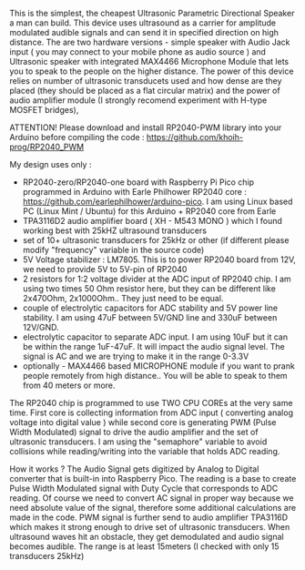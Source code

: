 This is the simplest, the cheapest Ultrasonic Parametric Directional Speaker  a man can build. This device uses ultrasound as a carrier for amplitude modulated audible signals and can send it in specified direction on high distance. 
The are two hardware versions - simple speaker with Audio Jack input ( you may connect to your mobile phone as audio source ) and Ultrasonic speaker with integrated MAX4466 Microphone Module that lets you to speak to the people on the higher distance. The power of this device relies on number of ultrasonic transducets used and how dense are they placed (they should be placed as a flat circular matrix) and the power of audio amplifier module (I strongly recomend experiment with H-type MOSFET bridges), 

ATTENTION! Please download and install RP2040-PWM library into your Arduino before compiling the code : https://github.com/khoih-prog/RP2040_PWM  

My design uses only : 
- RP2040-zero/RP2040-one board with Raspberry Pi Pico chip programmed in Arduino with Earle Philhower RP2040 core : https://github.com/earlephilhower/arduino-pico. I am using Linux based PC (Linux Mint / Ubuntu) for this Arduino + RP2040 core from Earle
- TPA3116D2 audio amplifier board ( XH - M543 MONO ) which I found working best with 25kHZ ultrasound transducers
- set of 10+ ultrasonic transducers for 25kHz or other (if different please modify "frequency" variable in the source code)
- 5V Voltage stabilizer : LM7805. This is to power RP2040 board from 12V, we need to provide 5V to 5V-pin of RP2040
- 2 resistors for 1:2 voltage divider at the ADC input of RP2040 chip. I am using two times 50 Ohm resistor here, but they can be different like 2x470Ohm, 2x1000Ohm.. They just need to be equal.
- couple of electrolytic capacitors for ADC stability and 5V power line stability. I am using 47uF between 5V/GND line and 330uF between 12V/GND.
- electrolytic capacitor to separate ADC input. I am using 10uF but it can be within the range 1uF-47uF. It will impact the audio signal level. The signal is AC and we are trying to make it in the range 0-3.3V
- optionally - MAX4466 based MICROPHONE module if you want to prank people remotely from high distance.. You will be able to speak to them from 40 meters or more.

The RP2040 chip is programmed to use TWO CPU COREs at the very same time. First core is collecting information from ADC input ( converting analog voltage into digital value ) while second core is generating PWM (Pulse Width Modulated) signal to drive the audio amplifier and the set of ultrasonic transducers. I am using the "semaphore" variable to avoid collisions while reading/writing into the variable that holds ADC reading.

How it works ?
The Audio Signal gets digitized by Analog to Digital converter that is built-in into Raspberry Pico. The reading is a base to create Pulse Width Modulated signal with Duty Cycle that corresponds to ADC reading. Of course we need to convert AC signal in proper way because we need absolute value of the signal, therefore some additional calculations are made in the code. PWM signal is further send to audio amplifier TPA3116D which makes it strong enough to drive set of ultrasonic transducers. When ultrasound waves hit an obstacle, they get demodulated and audio signal becomes audible. The range is at least 15meters (I checked with only 15 transducers 25kHz)

